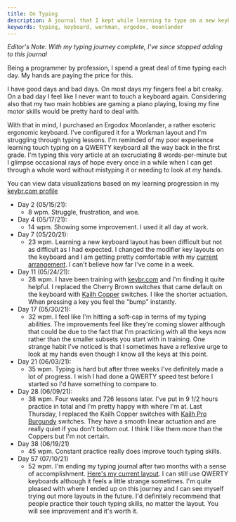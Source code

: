 ```yaml
---
title: On Typing
description: A journal that I kept while learning to type on a new keyboard layout. I've since stopped adding to this journal.
keywords: typing, keyboard, workman, ergodox, moonlander
---
```


_Editor's Note: With my typing journey complete, I've since stopped adding to this journal_

Being a programmer by profession, I spend a great deal of time typing each day. My hands are paying the price for this.

I have good days and bad days. On most days my fingers feel a bit creaky. On a bad day I feel like I never want to touch a keyboard again. Considering also that my two main hobbies are gaming a piano playing, losing my fine motor skills would be pretty hard to deal with.

With that in mind, I purchased an Ergodox Moonlander, a rather esoteric ergonomic keyboard. I've configured it for a Workman layout and I'm struggling through typing lessons. I'm reminded of my poor experience learning touch typing on a QWERTY keyboard all the way back in the first grade. I'm typing this very article at an excruciating 8 words-per-minute but I glimpse occasional rays of hope every once in a while when I can get through a whole word without mistyping it or needing to look at my hands.

You can view data visualizations based on my learning progression in my [keybr.com profile][keybr profile]

- Day 2 (05/15/21):
  - 8 wpm. Struggle, frustration, and woe.
- Day 4 (05/17/21):
  - 14 wpm. Showing some improvement. I used it all day at work.
- Day 7 (05/20/21):
  - 23 wpm. Learning a new keyboard layout has been difficult but not as difficult as I had expected. I changed the modifier key layouts on the keyboard and I am getting pretty comfortable with my [current arrangement][workman-05-20-21]. I can't believe how far I've come in a week.
- Day 11 (05/24/21):
  - 28 wpm. I have been training with [keybr.com] and I'm finding it quite helpful. I replaced the Cherry Brown switches that came default on the keyboard with [Kailh Copper] switches. I like the shorter actuation. When pressing a key you feel the "bump" instantly.
- Day 17 (05/30/21):
  - 32 wpm. I feel like I'm hitting a soft-cap in terms of my typing abilities. The improvements feel like they're coming slower although that could be due to the fact that I'm practicing with all the keys now rather than the smaller subsets you start with in training. One strange habit I've noticed is that I sometimes have a reflexive urge to look at my hands even though I know all the keys at this point.
- Day 21 (06/03/21):
  - 35 wpm. Typing is hard but after three weeks I've definitely made a lot of progress. I wish I had done a QWERTY speed test before I started so I'd have something to compare to.
- Day 28 (06/09/21):
  - 38 wpm. Four weeks and 726 lessons later. I've put in 9 1/2 hours practice in total and I'm pretty happy with where I'm at. Last Thursday, I replaced the Kailh Copper switches with [Kailh Pro Burgundy] switches. They have a smooth linear actuation and are really quiet if you don't bottom out. I think I like them more than the Coppers but I'm not certain.
- Day 38 (06/19/21)
  - 45 wpm. Constant practice really does improve touch typing skills.
- Day 57 (07/10/21)
  - 52 wpm. I'm ending my typing journal after two months with a sense of accomplishment. [Here's my current layout][workman-07-03-21]. I can still use QWERTY keyboards although it feels a little strange sometimes. I'm quite pleased with where I ended up on this journey and I can see myself trying out more layouts in the future. I'd definitely recommend that people practice their touch typing skills, no matter the layout. You will see improvement and it's worth it.

[workman-05-20-21]: https://configure.zsa.io/moonlander/layouts/KvONw/DYYjE/0
[keybr.com]: https://www.keybr.com/
[keybr profile]: https://www.keybr.com/profile/s32zch1
[Kailh Copper]: https://kono.store/collections/switches/products/kailh-speed-switches?variant=31458096054355
[Kailh Pro Burgundy]: https://kono.store/collections/switches/products/kailh-pro-switches?variant=31458088484947
[workman-07-03-21]: https://configure.zsa.io/moonlander/layouts/KvONw/Y6pQQ/0
